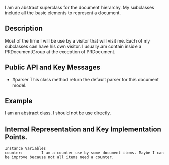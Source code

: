 I am an abstract superclass for the document hierarchy. My subclasses include all the basic elements to represent a document.

Description
----------------------------

Most of the time I will be use by a visitor that will visit me. Each of my subclasses can have his own visitor.
I usually am contain inside a PRDocumentGroup at the exception of PRDocument.

Public API and Key Messages
----------------------------

- #parser
    This class method return the default parser for this document model.

Example
----------------------------

I am an abstract class. I should not be use directly.

Internal Representation and Key Implementation Points.
----------------------------

    Instance Variables
	counter:		I am a counter use by some document items. Maybe I can be improve because not all items need a counter.
